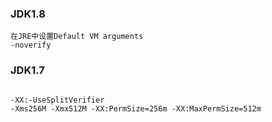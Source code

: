 ### JDK1.8

``` 
在JRE中设置Default VM arguments
-noverify
```  

### JDK1.7

```  

-XX:-UseSplitVerifier
-Xms256M -Xmx512M -XX:PermSize=256m -XX:MaxPermSize=512m
```  
